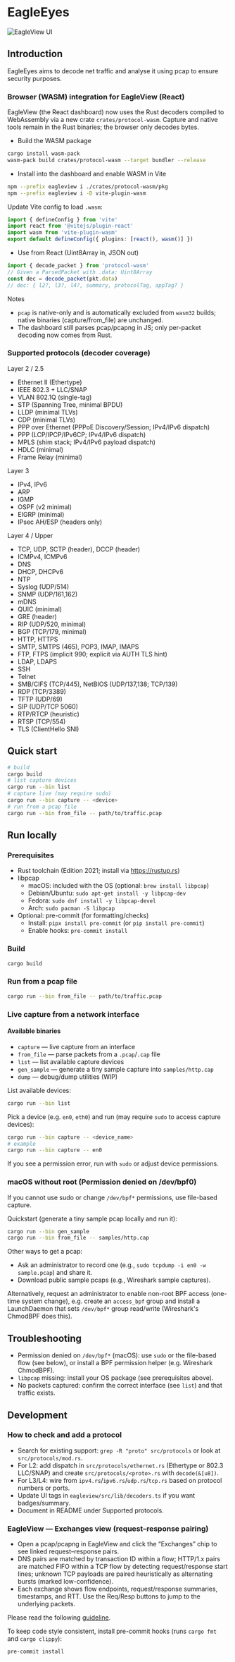 # EagleEyes

![EagleView UI](eagleview/docs/assets/eagleview-ui.png)

## Introduction

EagleEyes aims to decode net traffic and analyse it using pcap to ensure security purposes.

### Browser (WASM) integration for EagleView (React)
EagleView (the React dashboard) now uses the Rust decoders compiled to WebAssembly via a new crate `crates/protocol-wasm`. Capture and native tools remain in the Rust binaries; the browser only decodes bytes.

- Build the WASM package
```sh path=null start=null
cargo install wasm-pack
wasm-pack build crates/protocol-wasm --target bundler --release
```

- Install into the dashboard and enable WASM in Vite
```sh path=null start=null
npm --prefix eagleview i ./crates/protocol-wasm/pkg
npm --prefix eagleview i -D vite-plugin-wasm
```
Update Vite config to load `.wasm`:
```ts path=null start=null
import { defineConfig } from 'vite'
import react from '@vitejs/plugin-react'
import wasm from 'vite-plugin-wasm'
export default defineConfig({ plugins: [react(), wasm()] })
```

- Use from React (Uint8Array in, JSON out)
```ts path=null start=null
import { decode_packet } from 'protocol-wasm'
// Given a ParsedPacket with .data: Uint8Array
const dec = decode_packet(pkt.data)
// dec: { l2?, l3?, l4?, summary, protocolTag, appTag? }
```

Notes
- `pcap` is native-only and is automatically excluded from `wasm32` builds; native binaries (capture/from_file) are unchanged.
- The dashboard still parses pcap/pcapng in JS; only per-packet decoding now comes from Rust.

### Supported protocols (decoder coverage)
Layer 2 / 2.5
- Ethernet II (Ethertype)
- IEEE 802.3 + LLC/SNAP
- VLAN 802.1Q (single-tag)
- STP (Spanning Tree, minimal BPDU)
- LLDP (minimal TLVs)
- CDP (minimal TLVs)
- PPP over Ethernet (PPPoE Discovery/Session; IPv4/IPv6 dispatch)
- PPP (LCP/IPCP/IPv6CP; IPv4/IPv6 dispatch)
- MPLS (shim stack; IPv4/IPv6 payload dispatch)
- HDLC (minimal)
- Frame Relay (minimal)

Layer 3
- IPv4, IPv6
- ARP
- IGMP
- OSPF (v2 minimal)
- EIGRP (minimal)
- IPsec AH/ESP (headers only)

Layer 4 / Upper
- TCP, UDP, SCTP (header), DCCP (header)
- ICMPv4, ICMPv6
- DNS
- DHCP, DHCPv6
- NTP
- Syslog (UDP/514)
- SNMP (UDP/161,162)
- mDNS
- QUIC (minimal)
- GRE (header)
- RIP (UDP/520, minimal)
- BGP (TCP/179, minimal)
- HTTP, HTTPS
- SMTP, SMTPS (465), POP3, IMAP, IMAPS
- FTP, FTPS (implicit 990; explicit via AUTH TLS hint)
- LDAP, LDAPS
- SSH
- Telnet
- SMB/CIFS (TCP/445), NetBIOS (UDP/137,138; TCP/139)
- RDP (TCP/3389)
- TFTP (UDP/69)
- SIP (UDP/TCP 5060)
- RTP/RTCP (heuristic)
- RTSP (TCP/554)
- TLS (ClientHello SNI)

## Quick start

```sh
# build
cargo build
# list capture devices
cargo run --bin list
# capture live (may require sudo)
cargo run --bin capture -- <device>
# run from a pcap file
cargo run --bin from_file -- path/to/traffic.pcap
```

## Run locally

### Prerequisites

- Rust toolchain (Edition 2021; install via https://rustup.rs)
- libpcap
  - macOS: included with the OS (optional: `brew install libpcap`)
  - Debian/Ubuntu: `sudo apt-get install -y libpcap-dev`
  - Fedora: `sudo dnf install -y libpcap-devel`
  - Arch: `sudo pacman -S libpcap`
- Optional: pre-commit (for formatting/checks)
  - Install: `pipx install pre-commit` (or `pip install pre-commit`)
  - Enable hooks: `pre-commit install`

### Build

```sh
cargo build
```

### Run from a pcap file

```sh
cargo run --bin from_file -- path/to/traffic.pcap
```

### Live capture from a network interface

#### Available binaries
- `capture` — live capture from an interface
- `from_file` — parse packets from a `.pcap`/`.cap` file
- `list` — list available capture devices
- `gen_sample` — generate a tiny sample capture into `samples/http.cap`
- `dump` — debug/dump utilities (WIP)

List available devices:

```sh
cargo run --bin list
```

Pick a device (e.g. `en0`, `eth0`) and run (may require `sudo` to access capture devices):

```sh
cargo run --bin capture -- <device_name>
# example
cargo run --bin capture -- en0
```

If you see a permission error, run with `sudo` or adjust device permissions.

### macOS without root (Permission denied on /dev/bpf0)

If you cannot use sudo or change `/dev/bpf*` permissions, use file-based capture.

Quickstart (generate a tiny sample pcap locally and run it):

```sh
cargo run --bin gen_sample
cargo run --bin from_file -- samples/http.cap
```

Other ways to get a pcap:
- Ask an administrator to record one (e.g., `sudo tcpdump -i en0 -w sample.pcap`) and share it.
- Download public sample pcaps (e.g., Wireshark sample captures).

Alternatively, request an administrator to enable non-root BPF access (one-time system change), e.g. create an `access_bpf` group and install a LaunchDaemon that sets `/dev/bpf*` group read/write (Wireshark's ChmodBPF does this).

## Troubleshooting
- Permission denied on `/dev/bpf*` (macOS): use `sudo` or the file-based flow (see below), or install a BPF permission helper (e.g. Wireshark ChmodBPF).
- `libpcap` missing: install your OS package (see prerequisites above).
- No packets captured: confirm the correct interface (see `list`) and that traffic exists.

## Development

### How to check and add a protocol
- Search for existing support: `grep -R "proto" src/protocols` or look at `src/protocols/mod.rs`.
- For L2: add dispatch in `src/protocols/ethernet.rs` (Ethertype or 802.3 LLC/SNAP) and create `src/protocols/<proto>.rs` with `decode(&[u8])`.
- For L3/L4: wire from `ipv4.rs`/`ipv6.rs`/`udp.rs`/`tcp.rs` based on protocol numbers or ports.
- Update UI tags in `eagleview/src/lib/decoders.ts` if you want badges/summary.
- Document in README under Supported protocols.

### EagleView — Exchanges view (request–response pairing)
- Open a pcap/pcapng in EagleView and click the “Exchanges” chip to see linked request–response pairs.
- DNS pairs are matched by transaction ID within a flow; HTTP/1.x pairs are matched FIFO within a TCP flow by detecting request/response start lines; unknown TCP payloads are paired heuristically as alternating bursts (marked low-confidence).
- Each exchange shows flow endpoints, request/response summaries, timestamps, and RTT. Use the Req/Resp buttons to jump to the underlying packets.

Please read the following [guideline](doc/guideline.md).

To keep code style consistent, install pre-commit hooks (runs `cargo fmt` and `cargo clippy`):

```sh
pre-commit install
```
